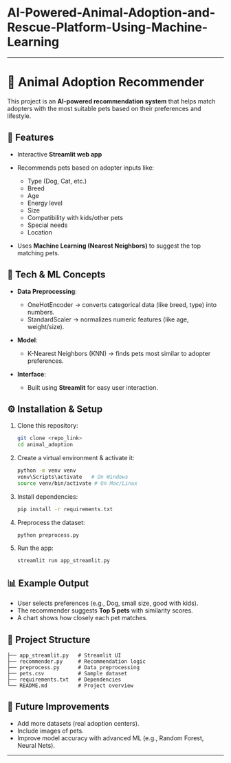 # AI-Powered-Animal-Adoption-and-Rescue-Platform-Using-Machine-Learning


---

# 🐶 Animal Adoption Recommender

This project is an **AI-powered recommendation system** that helps match adopters with the most suitable pets based on their preferences and lifestyle.

## 📌 Features

* Interactive **Streamlit web app**
* Recommends pets based on adopter inputs like:

  * Type (Dog, Cat, etc.)
  * Breed
  * Age
  * Energy level
  * Size
  * Compatibility with kids/other pets
  * Special needs
  * Location
* Uses **Machine Learning (Nearest Neighbors)** to suggest the top matching pets.

## 🧠 Tech & ML Concepts

* **Data Preprocessing**:

  * OneHotEncoder → converts categorical data (like breed, type) into numbers.
  * StandardScaler → normalizes numeric features (like age, weight/size).
* **Model**:

  * K-Nearest Neighbors (KNN) → finds pets most similar to adopter preferences.
* **Interface**:

  * Built using **Streamlit** for easy user interaction.

## ⚙️ Installation & Setup

1. Clone this repository:

   ```bash
   git clone <repo_link>
   cd animal_adoption
   ```

2. Create a virtual environment & activate it:

   ```bash
   python -m venv venv
   venv\Scripts\activate   # On Windows
   source venv/bin/activate # On Mac/Linux
   ```

3. Install dependencies:

   ```bash
   pip install -r requirements.txt
   ```

4. Preprocess the dataset:

   ```bash
   python preprocess.py
   ```

5. Run the app:

   ```bash
   streamlit run app_streamlit.py
   ```

## 📊 Example Output

* User selects preferences (e.g., Dog, small size, good with kids).
* The recommender suggests **Top 5 pets** with similarity scores.
* A chart shows how closely each pet matches.

## 📂 Project Structure

```
├── app_streamlit.py   # Streamlit UI
├── recommender.py     # Recommendation logic
├── preprocess.py      # Data preprocessing
├── pets.csv           # Sample dataset
├── requirements.txt   # Dependencies
└── README.md          # Project overview
```

## 🚀 Future Improvements

* Add more datasets (real adoption centers).
* Include images of pets.
* Improve model accuracy with advanced ML (e.g., Random Forest, Neural Nets).

---

